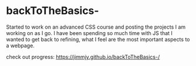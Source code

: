 # backToTheBasics-

Started to work on an advanced CSS course and posting the projects I am working on as I go.  I have been spending so much time with JS 
that I wanted to get back to refining, what I feel are the most important aspects to a webpage.

check out progress:
https://jimmjy.github.io/backToTheBasics-/
